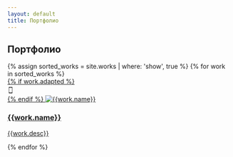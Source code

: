 ```yaml
---
layout: default
title: Портфолио
---
```


<section class="section potfolio portfolio-main">
    <div class="portfolio-container">
        <h1>Портфолио</h1>
        <div class="portfolio-list">
            {% assign sorted_works = site.works | where: 'show', true %}
            {% for work in sorted_works %}
                <article class="portfolio-item">
                    <a href="{{work.url}}">
                        <div class="portfolio-img">
                            {% if work.adapted %}
                                <div class="adapted-icon">
                                    <div class="svg">
                                        <svg version="1.1"  xmlns="http://www.w3.org/2000/svg" xmlns:xlink="http://www.w3.org/1999/xlink" x="0px" y="0px"
                                            width="14px" height="23px" viewBox="0 0 35 35" style="enable-background:new 0 0 35 35;" xml:space="preserve">
                                            <g>
                                                <path d="M25.302,0H9.698c-1.3,0-2.364,1.063-2.364,2.364v30.271C7.334,33.936,8.398,35,9.698,35h15.604
                                                    c1.3,0,2.364-1.062,2.364-2.364V2.364C27.666,1.063,26.602,0,25.302,0z M15.004,1.704h4.992c0.158,0,0.286,0.128,0.286,0.287
                                                    c0,0.158-0.128,0.286-0.286,0.286h-4.992c-0.158,0-0.286-0.128-0.286-0.286C14.718,1.832,14.846,1.704,15.004,1.704z M17.5,33.818
                                                    c-0.653,0-1.182-0.529-1.182-1.183s0.529-1.182,1.182-1.182s1.182,0.528,1.182,1.182S18.153,33.818,17.5,33.818z M26.021,30.625
                                                    H8.979V3.749h17.042V30.625z"/>
                                            </g>
                                        </svg>
                                    </div>
                                </div> 
                            {% endif %}
                            <img src="{{work.img_url}}" alt="{{work.name}}">
                        </div>
                        <div class="portfolio-desc">
                            <h3>{{work.name}}</h3>
                            <p>{{work.desc}}</p>
                        </div>
                    </a>
                </article>
            {% endfor %}
        </div>
    </div>
</section>
